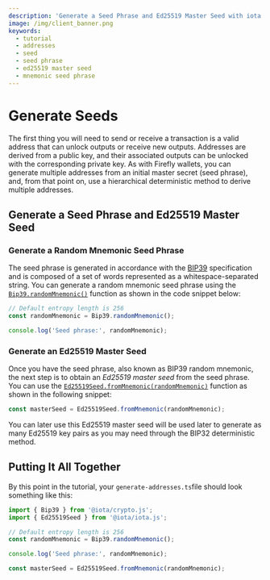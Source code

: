 ```yaml
---
description: 'Generate a Seed Phrase and Ed25519 Master Seed with iota.js.'
image: /img/client_banner.png
keywords:
  - tutorial
  - addresses
  - seed
  - seed phrase
  - ed25519 master seed
  - mnemonic seed phrase
---
```


# Generate Seeds

The first thing you will need to send or receive a transaction is a valid address that can unlock outputs or receive new
outputs. Addresses are derived from a public key, and their associated outputs can be unlocked with the corresponding
private key. As with Firefly wallets, you can generate multiple addresses from an initial master secret (seed phrase),
and, from that point on, use a hierarchical deterministic method to derive multiple addresses.

## Generate a Seed Phrase and Ed25519 Master Seed

### Generate a Random Mnemonic Seed Phrase

The seed phrase is generated in accordance with
the [BIP39](https://github.com/bitcoin/bips/blob/master/bip-0039.mediawiki) specification and is composed of a set of
words represented as a whitespace-separated string. You can generate a random mnemonic seed phrase using the
[`Bip39.randomMnemonic()`](../../references/crypto/classes/Bip39#randommnemonic) function as shown in the code snippet
below:

```typescript
// Default entropy length is 256
const randomMnemonic = Bip39.randomMnemonic();

console.log('Seed phrase:', randomMnemonic);
```

### Generate an Ed25519 Master Seed

Once you have the seed phrase, also known as BIP39 random mnemonic, the next step is to obtain an _Ed25519 master seed_
from the seed phrase. You can use the
[`Ed25519Seed.fromMnemonic(randomMnemonic)`](../../references/client/classes/Ed25519Seed#frommnemonic) function as shown
in the following snippet:

```typescript
const masterSeed = Ed25519Seed.fromMnemonic(randomMnemonic);
```

You can later use this Ed25519 master seed will be used later to generate as many Ed25519 key pairs as you may need
through the BIP32 deterministic method.

## Putting It All Together

By this point in the tutorial, your `generate-addresses.ts`file should look something like this:

```typescript
import { Bip39 } from '@iota/crypto.js';
import { Ed25519Seed } from '@iota/iota.js';

// Default entropy length is 256
const randomMnemonic = Bip39.randomMnemonic();

console.log('Seed phrase:', randomMnemonic);

const masterSeed = Ed25519Seed.fromMnemonic(randomMnemonic);
```
